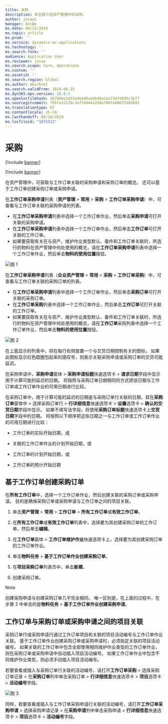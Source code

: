 ```yaml
---
title: 采购
description: 本主题介绍资产管理中的采购。
author: josaw1
manager: AnnBe
ms.date: 08/15/2019
ms.topic: article
ms.prod: ''
ms.service: dynamics-ax-applications
ms.technology: ''
ms.search.form: ''
audience: Application User
ms.reviewer: josaw
ms.search.scope: Core, Operations
ms.custom: ''
ms.assetid: ''
ms.search.region: Global
ms.author: mkirknel
ms.search.validFrom: 2019-08-15
ms.dyn365.ops.version: 10.0.5
ms.openlocfilehash: 1678dbe2432e4be46aebb40a12e73dfd695c3e77
ms.sourcegitcommit: f5bfa3212bc3ef7d944a358ef08fe8863fd93b91
ms.translationtype: HT
ms.contentlocale: zh-CN
ms.lasthandoff: 08/16/2019
ms.locfileid: "1875523"
---
```

# <a name="procurement"></a>采购


[!include [banner](../../includes/banner.md)]

[!include [banner](../../includes/preview-banner.md)]

在资产管理中，可获取与工作订单关联的采购申请和采购订单的概览。 还可以基于工作订单创建采购订单或采购申请。

在**工作订单采购申请**列表（**资产管理** > **常用** > **采购** > **工作订单采购申请**）中，可查看与工作订单关联的采购申请的列表。

- 在**工作订单采购申请**列表中选择一个工作订单作业，然后单击**采购申请**可打开关联的采购申请。  
- 在**工作订单采购申请**列表中选择一个工作订单作业，然后单击**工作订单**可打开关联的工作订单。  
- 如果要获取有关在与资产、维护作业类型默认、备件和工作订单关联时，所选行的物料在资产管理中何处使用的概览，请在**工作订单采购申请**列表中选择一个工作订单作业，然后单击**物料的使用位置**按钮。 

![图 1](media/08-work-orders.png)


在**工作订单采购申请**列表（**企业资产管理** > **常用** > **采购** > **工作订单采购**）中，可查看与工作订单关联的采购订单的列表。

- 在**工作订单采购申请**列表中选择一个工作订单作业，然后单击**采购订单**可打开关联的采购订单。  
- 在**工作订单采购**列表中选择一个工作订单作业，然后单击**工作订单**可打开关联的工作订单。  
- 如果要获取有关在与资产、维护作业类型默认、备件和工作订单关联时，所选行的物料在资产管理中何处使用的概览，请在**工作订单**采购列表中选择一个工作订单作业，然后单击**物料的使用位置**按钮。 

![图 2](media/09-work-orders.png)


在上面显示的列表中，将在每行右侧放置一个与交货日期控制有关的图标。 如果此图标显示红色圆圈包起来的感叹号，则表示关联采购申请或采购订单的交货可能延迟。

在采购申请中，**采购申请**窗体 > **采购申请标题**快速选项卡 > **请求日期**字段中显示用于计算可能的延迟的日期。 将按照与采购订单日期相同的方式把该日期与工作订单或工作订单作业的可用日期进行比较。

在采购订单中，用于计算可能的延迟的日期是与采购订单行关联的日期，其在**采购订单**窗体中 > 选择采购订单行 > **行详细信息**快速选项卡 > **设置**选项卡 > **确认的交货日期**字段中显示。 如果不填写该字段，将使用**采购订单标题**快速选项卡上**交货日期**字段中的日期。 将按照以下顺序把这些日期之一与工作订单或工作订单作业的可用日期进行比较：

- 工作订单的实际开始日期，或  

- 关联的工作订单作业的计划开始日期，或  

- 工作订单的计划开始日期，或  

- 工作订单的预计开始日期  


## <a name="create-purchase-order-from-a-work-order"></a>基于工作订单创建采购订单

在**所有工作订单**中，选择一个工作订单作业，然后创建关联的采购订单或采购申请。 目的是确保采购订单或采购申请与工作订单之间的项目关联。

1. 单击**资产管理** > **常用** > **工作订单** > **所有工作订单**或**有效工作订单**。

2. 在**所有工作订单**或**有效工作订单**列表中，选择要为其创建采购订单的工作订单，然后单击**编辑**。

3. 在**工作订单**窗体 > **工作订单维护作业**快速选项卡上，选择要为其创建采购订单的工作订单作业。

4. 单击**物料任务** > **基于工作订单作业创建采购订单**。

5. 在**项目采购订单**列表页中，单击**新建**。

6. 创建采购订单。

>[!NOTE]
>创建采购申请与创建采购订单几乎完全相同。 唯一区别是，在上面的过程中，在步骤 2 中单击的是**物料任务** > **基于工作订单作业创建采购申请**。

## <a name="project-relation-between-work-order-and-purchase-order-or-purchase-requisition"></a>工作订单与采购订单或采购申请之间的项目关联

采购订单行或采购申请行通过工作订单项目和关联的项目活动编号与工作订单作业关联。 基于工作订单作业创建采购订单或采购申请时，必须指定关联的项目活动编号。 如果关联的工作订单中包含全部使用相同维护作业类型的工作订单作业，则在采购订单或采购申请中自动插入项目活动编号。 如果工作订单作业中包含不同维护作业类型，则必须手动插入项目活动编号。

若要查看或插入与采购订单行关联的活动编号，请打开**工作订单采购** > 选择采购订单记录 > 在**采购订单**列中单击采购订单 > **行详细信息**快速选项卡 > **项目**选项卡 > **活动编号**字段。


![图 3](media/10-work-orders.png)


同样，若要查看或插入与工作订单采购申请行关联的活动编号，请打开**工作订单采购申请** > 选择采购申请记录 > 在**采购申请**列中单击采购申请 > **行详细信息**快速选项卡 > **项目**选项卡 > **活动编号**字段。

